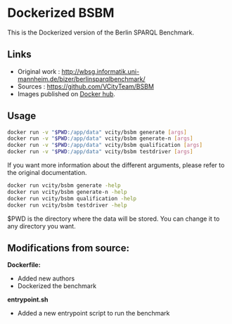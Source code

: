 # Dockerized BSBM

This is the Dockerized version of the Berlin SPARQL Benchmark.

## Links
- Original work : http://wbsg.informatik.uni-mannheim.de/bizer/berlinsparqlbenchmark/
- Sources : https://github.com/VCityTeam/BSBM
- Images published on [Docker hub](https://hub.docker.com/r/vcity/bsbm).

## Usage
```bash
docker run -v "$PWD:/app/data" vcity/bsbm generate [args]
docker run -v "$PWD:/app/data" vcity/bsbm generate-n [args]
docker run -v "$PWD:/app/data" vcity/bsbm qualification [args]
docker run -v "$PWD:/app/data" vcity/bsbm testdriver [args]
```

If you want more information about the different arguments, please refer to the original documentation.

```bash
docker run vcity/bsbm generate -help
docker run vcity/bsbm generate-n -help
docker run vcity/bsbm qualification -help
docker run vcity/bsbm testdriver -help
```

$PWD is the directory where the data will be stored.
You can change it to any directory you want.

## Modifications from source:
**Dockerfile:**
- Added new authors
- Dockerized the benchmark

**entrypoint.sh**
- Added a new entrypoint script to run the benchmark